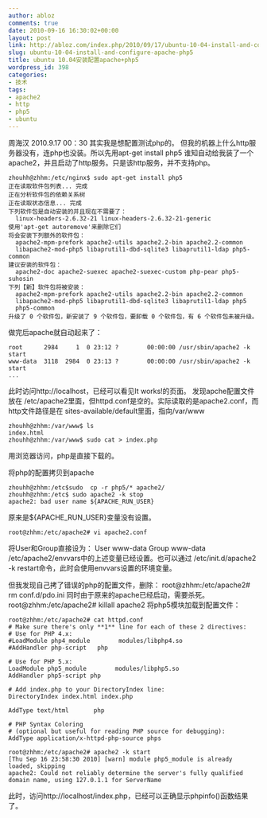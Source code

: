 ```yaml
---
author: abloz
comments: true
date: 2010-09-16 16:30:02+00:00
layout: post
link: http://abloz.com/index.php/2010/09/17/ubuntu-10-04-install-and-configure-apache-php5/
slug: ubuntu-10-04-install-and-configure-apache-php5
title: ubuntu 10.04安装配置apache+php5
wordpress_id: 398
categories:
- 技术
tags:
- apache2
- http
- php5
- ubuntu
---
```


周海汉 2010.9.17 00：30
其实我是想配置测试php的。
但我的机器上什么http服务器没有，连php也没装。所以先用apt-get install php5
谁知自动给我装了一个apache2，并且启动了http服务。只是该http服务，并不支持php。

    
    
    zhouhh@zhhm:/etc/nginx$ sudo apt-get install php5
    正在读取软件包列表... 完成
    正在分析软件包的依赖关系树
    正在读取状态信息... 完成
    下列软件包是自动安装的并且现在不需要了：
      linux-headers-2.6.32-21 linux-headers-2.6.32-21-generic
    使用'apt-get autoremove'来删除它们
    将会安装下列额外的软件包：
      apache2-mpm-prefork apache2-utils apache2.2-bin apache2.2-common
      libapache2-mod-php5 libaprutil1-dbd-sqlite3 libaprutil1-ldap php5-common
    建议安装的软件包：
      apache2-doc apache2-suexec apache2-suexec-custom php-pear php5-suhosin
    下列【新】软件包将被安装：
      apache2-mpm-prefork apache2-utils apache2.2-bin apache2.2-common
      libapache2-mod-php5 libaprutil1-dbd-sqlite3 libaprutil1-ldap php5
      php5-common
    升级了 0 个软件包，新安装了 9 个软件包，要卸载 0 个软件包，有 6 个软件包未被升级。
    


做完后apache就自动起来了：

    
    
    root      2984     1  0 23:12 ?        00:00:00 /usr/sbin/apache2 -k start
    www-data  3118  2984  0 23:13 ?        00:00:00 /usr/sbin/apache2 -k start
    ...
    


此时访问http://localhost，已经可以看见It works!的页面。
发现apche配置文件放在
/etc/apache2里面，但httpd.conf是空的。实际读取的是apache2.conf，而http文件路径是在
sites-available/default里面，指向/var/www

    
    
    zhouhh@zhhm:/var/www$ ls
    index.html
    zhouhh@zhhm:/var/www$ sudo cat > index.php
    
    


用浏览器访问，php是直接下载的。

将php的配置拷贝到apache

    
    
    zhouhh@zhhm:/etc$sudo  cp -r php5/* apache2/
    zhouhh@zhhm:/etc$ sudo apache2 -k stop
    apache2: bad user name ${APACHE_RUN_USER}
    


原来是${APACHE_RUN_USER}变量没有设置。

    
    
    root@zhhm:/etc/apache2# vi apache2.conf
    


将User和Group直接设为：
User www-data
Group www-data
/etc/apache2/envvars中的上述变量已经设置。也可以通过
/etc/init.d/apache2 -k restart命令，此时会使用envvars设置的环境变量。

但我发现自己拷了错误的php的配置文件，删除：
root@zhhm:/etc/apache2# rm conf.d/pdo.ini
同时由于原来的apache已经启动，需要杀死。
root@zhhm:/etc/apache2# killall apache2
将php5模块加载到配置文件：

    
    
    
    root@zhhm:/etc/apache2# cat httpd.conf
    # Make sure there's only **1** line for each of these 2 directives:
    # Use for PHP 4.x:
    #LoadModule php4_module        modules/libphp4.so
    #AddHandler php-script   php
    
    # Use for PHP 5.x:
    LoadModule php5_module        modules/libphp5.so
    AddHandler php5-script php
    
    # Add index.php to your DirectoryIndex line:
    DirectoryIndex index.html index.php
    
    AddType text/html       php
    
    # PHP Syntax Coloring
    # (optional but useful for reading PHP source for debugging):
    AddType application/x-httpd-php-source phps
    
    root@zhhm:/etc/apache2# apache2 -k start
    [Thu Sep 16 23:58:30 2010] [warn] module php5_module is already loaded, skipping
    apache2: Could not reliably determine the server's fully qualified domain name, using 127.0.1.1 for ServerName
    



此时，访问http://localhost/index.php，已经可以正确显示phpinfo()函数结果了。
